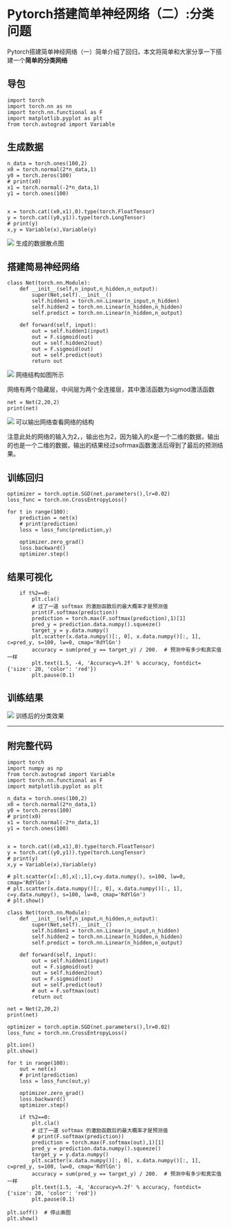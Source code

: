 # Pytorch搭建简单神经网络（二）:分类问题

Pytorch搭建简单神经网络（一）简单介绍了回归，本文将简单和大家分享一下搭建一个**简单的分类网络**

## **导包**

```python3
import torch
import torch.nn as nn
import torch.nn.functional as F
import matplotlib.pyplot as plt
from torch.autograd import Variable
```

## 生成数据

```python3
n_data = torch.ones(100,2)
x0 = torch.normal(2*n_data,1)
y0 = torch.zeros(100)
# print(x0)
x1 = torch.normal(-2*n_data,1)
y1 = torch.ones(100)


x = torch.cat((x0,x1),0).type(torch.FloatTensor)
y = torch.cat((y0,y1)).type(torch.LongTensor)
# print(y)
x,y = Variable(x),Variable(y)
```

![](https://pic2.zhimg.com/80/v2-cc40750a9a878a96a7198af9b53560a9_1440w.jpg)
生成的数据散点图

## 搭建简易神经网络

```python3
class Net(torch.nn.Module):
    def __init__(self,n_input,n_hidden,n_output):
        super(Net,self).__init__()
        self.hidden1 = torch.nn.Linear(n_input,n_hidden)
        self.hidden2 = torch.nn.Linear(n_hidden,n_hidden)
        self.predict = torch.nn.Linear(n_hidden,n_output)

    def forward(self, input):
        out = self.hidden1(input)
        out = F.sigmoid(out)
        out = self.hidden2(out)
        out = F.sigmoid(out)
        out = self.predict(out)
        return out
```

![](https://pic2.zhimg.com/80/v2-ea7dd2977908c4684fa6ff37cdb09751_1440w.jpg)
网络结构如图所示

网络有两个隐藏层，中间层为两个全连接层，其中激活函数为sigmod激活函数

```python3
net = Net(2,20,2)
print(net)
```

![](https://pic2.zhimg.com/80/v2-5b496042ec595c2a1ab317e7205bce9d_1440w.jpg)
可以输出网络查看网络的结构

注意此处的网络的输入为2，，输出也为2，因为输入的x是一个二维的数据，输出的也是一个二维的数据，输出的结果经过sofrmax函数激活后得到了最后的预测结果。

## 训练回归

```python3
optimizer = torch.optim.SGD(net.parameters(),lr=0.02)
loss_func = torch.nn.CrossEntropyLoss()

for t in range(100):
    prediction = net(x)
    # print(prediction)
    loss = loss_func(prediction,y)

    optimizer.zero_grad()
    loss.backward()
    optimizer.step()
```

## 结果可视化

```python3
    if t%2==0:
        plt.cla()
        # 过了一道 softmax 的激励函数后的最大概率才是预测值
        print(F.softmax(prediction))
        prediction = torch.max(F.softmax(prediction),1)[1]
        pred_y = prediction.data.numpy().squeeze()
        target_y = y.data.numpy()
        plt.scatter(x.data.numpy()[:, 0], x.data.numpy()[:, 1], c=pred_y, s=100, lw=0, cmap='RdYlGn')
        accuracy = sum(pred_y == target_y) / 200.  # 预测中有多少和真实值一样
        plt.text(1.5, -4, 'Accuracy=%.2f' % accuracy, fontdict={'size': 20, 'color': 'red'})
        plt.pause(0.1)
```

## 训练结果

![](https://pic3.zhimg.com/80/v2-a76f30c264875e7f327294705604602a_1440w.jpg)
训练后的分类效果

---

## 附完整代码

```python3
import torch
import numpy as np
from torch.autograd import Variable
import torch.nn.functional as F
import matplotlib.pyplot as plt

n_data = torch.ones(100,2)
x0 = torch.normal(2*n_data,1)
y0 = torch.zeros(100)
# print(x0)
x1 = torch.normal(-2*n_data,1)
y1 = torch.ones(100)


x = torch.cat((x0,x1),0).type(torch.FloatTensor)
y = torch.cat((y0,y1)).type(torch.LongTensor)
# print(y)
x,y = Variable(x),Variable(y)

# plt.scatter(x[:,0],x[:,1],c=y.data.numpy(), s=100, lw=0, cmap='RdYlGn')
# plt.scatter(x.data.numpy()[:, 0], x.data.numpy()[:, 1], c=y.data.numpy(), s=100, lw=0, cmap='RdYlGn')
# plt.show()

class Net(torch.nn.Module):
    def __init__(self,n_input,n_hidden,n_output):
        super(Net,self).__init__()
        self.hidden1 = torch.nn.Linear(n_input,n_hidden)
        self.hidden2 = torch.nn.Linear(n_hidden,n_hidden)
        self.predict = torch.nn.Linear(n_hidden,n_output)

    def forward(self, input):
        out = self.hidden1(input)
        out = F.sigmoid(out)
        out = self.hidden2(out)
        out = F.sigmoid(out)
        out = self.predict(out)
        # out = F.softmax(out)
        return out

net = Net(2,20,2)
print(net)

optimizer = torch.optim.SGD(net.parameters(),lr=0.02)
loss_func = torch.nn.CrossEntropyLoss()

plt.ion()
plt.show()

for t in range(100):
    out = net(x)
    # print(prediction)
    loss = loss_func(out,y)

    optimizer.zero_grad()
    loss.backward()
    optimizer.step()

    if t%2==0:
        plt.cla()
        # 过了一道 softmax 的激励函数后的最大概率才是预测值
        # print(F.softmax(prediction))
        prediction = torch.max(F.softmax(out),1)[1]
        pred_y = prediction.data.numpy().squeeze()
        target_y = y.data.numpy()
        plt.scatter(x.data.numpy()[:, 0], x.data.numpy()[:, 1], c=pred_y, s=100, lw=0, cmap='RdYlGn')
        accuracy = sum(pred_y == target_y) / 200.  # 预测中有多少和真实值一样
        plt.text(1.5, -4, 'Accuracy=%.2f' % accuracy, fontdict={'size': 20, 'color': 'red'})
        plt.pause(0.1)

plt.ioff()  # 停止画图
plt.show()
```
